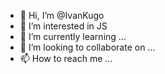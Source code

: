 - 👋 Hi, I’m @IvanKugo
- 👀 I’m interested in JS
- 🌱 I’m currently learning ...
- 💞️ I’m looking to collaborate on ...
- 📫 How to reach me ...

<!---
IvanKugo/IvanKugo is a ✨ special ✨ repository because its `README.md` (this file) appears on your GitHub profile.
You can click the Preview link to take a look at your changes.
--->
